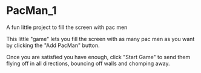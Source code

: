 # PacMan_1
A fun little project to fill the screen with pac men

This little "game" lets you fill the screen with as many pac men as you want by clicking the "Add PacMan" button.

Once you are satisfied you have enough, click "Start Game" to send them flying off in all directions, bouncing off walls and chomping away. 